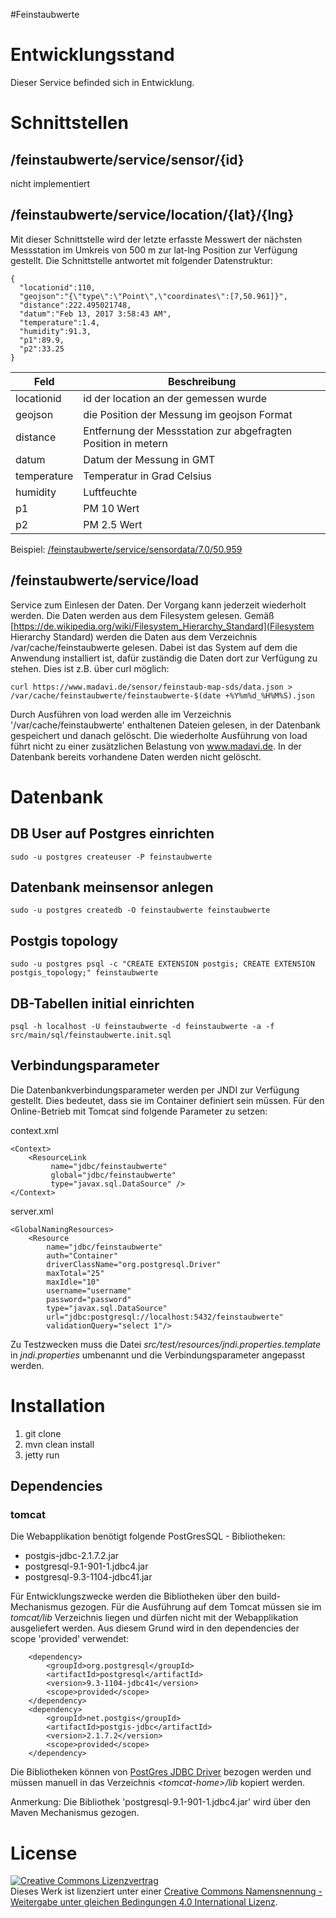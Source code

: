 #Feinstaubwerte

# Entwicklungsstand

Dieser Service befinded sich in Entwicklung.

# Schnittstellen

## /feinstaubwerte/service/sensor/{id}

nicht implementiert

## /feinstaubwerte/service/location/{lat}/{lng}

Mit dieser Schnittstelle wird der letzte erfasste Messwert der nächsten Messstation im Umkreis von 500 m zur lat-lng Position zur Verfügung gestellt. Die Schnittstelle antwortet mit folgender Datenstruktur:

    {
      "locationid":110,
      "geojson":"{\"type\":\"Point\",\"coordinates\":[7,50.961]}",
      "distance":222.495021748,
      "datum":"Feb 13, 2017 3:58:43 AM",
      "temperature":1.4,
      "humidity":91.3,
      "p1":89.9,
      "p2":33.25
    }

  
| Feld  | Beschreibung  |
|-------|---------------|
| locationid  | id der location an der gemessen wurde  |
| geojson  | die Position der Messung im geojson Format  |
| distance  | Entfernung der Messstation zur abgefragten Position in metern |
| datum  | Datum der Messung in GMT  |
| temperature  | Temperatur in Grad Celsius  |
| humidity  | Luftfeuchte  |
| p1  | PM 10 Wert  |
| p2  | PM 2.5 Wert  |


Beispiel: [/feinstaubwerte/service/sensordata/7.0/50.959](http://tom.cologne.codefor.de/feinstaubwerte/service/sensordata/7.0/50.959)

## /feinstaubwerte/service/load

Service zum Einlesen der Daten. Der Vorgang kann jederzeit wiederholt werden. Die Daten werden aus dem Filesystem gelesen. Gemäß [https://de.wikipedia.org/wiki/Filesystem_Hierarchy_Standard](Filesystem Hierarchy Standard) werden die Daten aus dem Verzeichnis /var/cache/feinstaubwerte gelesen. Dabei ist das System auf dem die Anwendung installiert ist, dafür zuständig die Daten dort zur Verfügung zu stehen. Dies ist z.B. über curl möglich:

    curl https://www.madavi.de/sensor/feinstaub-map-sds/data.json > /var/cache/feinstaubwerte/feinstaubwerte-$(date +%Y%m%d_%H%M%S).json

Durch Ausführen von load werden alle im Verzeichnis '/var/cache/feinstaubwerte' enthaltenen Dateien gelesen, in der Datenbank gespeichert und danach gelöscht. Die wiederholte Ausführung von load führt nicht zu einer zusätzlichen Belastung von www.madavi.de. In der Datenbank bereits vorhandene Daten werden nicht gelöscht.

# Datenbank

## DB User auf Postgres einrichten

    sudo -u postgres createuser -P feinstaubwerte
    
## Datenbank meinsensor anlegen

    sudo -u postgres createdb -O feinstaubwerte feinstaubwerte
    
## Postgis topology

    sudo -u postgres psql -c "CREATE EXTENSION postgis; CREATE EXTENSION postgis_topology;" feinstaubwerte

## DB-Tabellen initial einrichten

    psql -h localhost -U feinstaubwerte -d feinstaubwerte -a -f src/main/sql/feinstaubwerte.init.sql

## Verbindungsparameter

Die Datenbankverbindungsparameter werden per JNDI zur Verfügung gestellt. Dies bedeutet, dass sie im Container definiert sein müssen. Für den Online-Betrieb mit
Tomcat sind folgende Parameter zu setzen:

context.xml

    <Context>
        <ResourceLink 
             name="jdbc/feinstaubwerte" 
             global="jdbc/feinstaubwerte"
             type="javax.sql.DataSource" />
    </Context> 

server.xml

    <GlobalNamingResources>
        <Resource 
            name="jdbc/feinstaubwerte"
            auth="Container"
            driverClassName="org.postgresql.Driver"
            maxTotal="25" 
            maxIdle="10"
            username="username"
            password="password"
            type="javax.sql.DataSource"
            url="jdbc:postgresql://localhost:5432/feinstaubwerte"
            validationQuery="select 1"/>

Zu Testzwecken muss die Datei _src/test/resources/jndi.properties.template_ in _jndi.properties_ umbenannt und die Verbindungsparameter angepasst werden.

# Installation

1. git clone
2. mvn clean install
3. jetty run

## Dependencies

### tomcat

Die Webapplikation benötigt folgende PostGresSQL - Bibliotheken:

- postgis-jdbc-2.1.7.2.jar
- postgresql-9.1-901-1.jdbc4.jar
- postgresql-9.3-1104-jdbc41.jar

Für Entwicklungszwecke werden die Bibliotheken über den build-Mechanismus gezogen. Für die Ausführung auf dem Tomcat müssen sie im _tomcat/lib_ Verzeichnis liegen und dürfen nicht mit der Webapplikation ausgeliefert werden. Aus diesem Grund wird in den dependencies der scope 'provided' verwendet:

		<dependency>
			<groupId>org.postgresql</groupId>
			<artifactId>postgresql</artifactId>
			<version>9.3-1104-jdbc41</version>
			<scope>provided</scope>
		</dependency>
		<dependency>
			<groupId>net.postgis</groupId>
			<artifactId>postgis-jdbc</artifactId>
			<version>2.1.7.2</version>
			<scope>provided</scope>
		</dependency>


Die Bibliotheken können von [PostGres JDBC Driver](https://jdbc.postgresql.org/download.html) bezogen werden und müssen manuell in das Verzeichnis _&lt;tomcat-home&gt;/lib_ kopiert werden.

Anmerkung: Die Bibliothek 'postgresql-9.1-901-1.jdbc4.jar' wird über den Maven Mechanismus gezogen.

# License

<a rel="license" href="http://creativecommons.org/licenses/by-sa/4.0/"><img alt="Creative Commons Lizenzvertrag" style="border-width:0" src="https://i.creativecommons.org/l/by-sa/4.0/88x31.png" /></a><br />Dieses Werk ist lizenziert unter einer <a rel="license" href="http://creativecommons.org/licenses/by-sa/4.0/">Creative Commons Namensnennung - Weitergabe unter gleichen Bedingungen 4.0 International Lizenz</a>.
